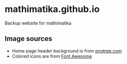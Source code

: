# mathimatika.github.io
Backup website for mathimatika

## Image sources
- Home page header background is from [pngtree.com](https://pngtree.com/free-backgrounds)
- Colored icons are from [Font Awesome](https://fontawesome.com)
